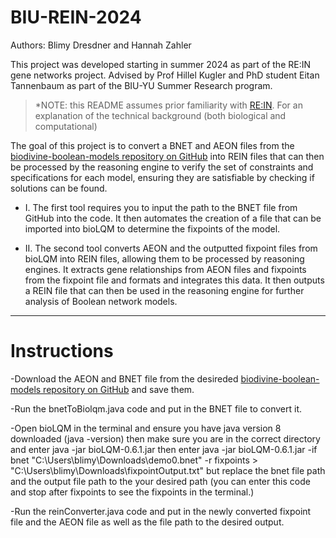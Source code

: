 # BIU-REIN-2024
Authors: Blimy Dresdner and Hannah Zahler

This project was developed starting in summer 2024 as part of the RE:IN gene networks project. Advised by Prof Hillel Kugler and PhD student Eitan Tannenbaum as part of the BIU-YU Summer Research program.

> *NOTE: this README assumes prior familiarity with [RE:IN](https://www.nature.com/articles/npjsba201610). For an explanation of the technical background (both biological and computational)

The goal of this project is to convert a BNET and AEON files from the [biodivine-boolean-models repository on GitHub](https://github.com/sybila/biodivine-boolean-models) into REIN files that can then be processed by the reasoning engine to verify the set of constraints and specifications for each model, ensuring they are satisfiable by checking if solutions can be found.

- I. The first tool requires you to input the path to the BNET file from GitHub into the code. It then automates the creation of a file that can be imported into bioLQM to determine the fixpoints of the model.

- II. The second tool converts AEON and the outputted fixpoint files from bioLQM into REIN files, allowing them to be processed by reasoning engines. It extracts gene relationships from AEON files and fixpoints from the fixpoint file and formats and integrates this data. It then outputs a REIN file that can then be used in the reasoning engine for further analysis of Boolean network models.



-------
# Instructions
-Download the AEON and BNET file from the desireded [biodivine-boolean-models repository on GitHub](https://github.com/sybila/biodivine-boolean-models) and save them.

-Run the bnetToBiolqm.java code and put in the BNET file to convert it.

-Open bioLQM in the terminal and ensure you have java version 8 downloaded (java -version) then make sure you are in the correct directory and enter java -jar bioLQM-0.6.1.jar then enter java -jar bioLQM-0.6.1.jar -if bnet "C:\Users\blimy\Downloads\demo0.bnet" -r fixpoints > "C:\Users\blimy\Downloads\fixpointOutput.txt" but replace the bnet file path and the output file path to the your desired path (you can enter this code and stop after fixpoints to see the fixpoints in the terminal.) 

-Run the reinConverter.java code and put in the newly converted fixpoint file and the AEON file as well as the file path to the desired output.
